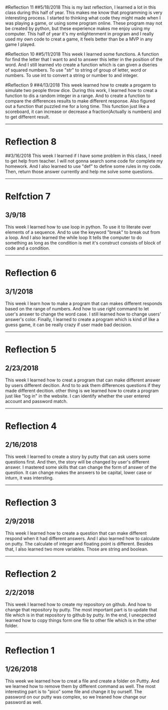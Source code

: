 #Reflection 11
##5/18/2018
This is my last reflection, I learned a lot in this class during this half of year. This makes me know that programming is very interesting process. I started to thinking what code they might made when I was playing a game, or using some program online. These program may not be created by python, but these experience makes me enjoy using my computer. This half of year it's my enlightenment in program and I really used my own code to creat a game, it feels better than be a MVP in any game I played.



#Reflection 10
##5/11/2018
This week I learned some functions. A function for find the letter that I want to and to answer this letter in the position of the word. And I still learned vto create a function which is can given a dseries of squared numbers. To use "str" to string of group of letter, word or numbers. To use int to convert a string or number to and integer.



#Reflection 9 
##4/13/2018
This week learned how to create a progarm to simulate two people throw dice. During this work, I learned how to creat a function to dis a random integer in a range. And to create a function to compare the differences results to make different response. Also figured out a function that puzzled me for a long time. This function just like a scoreboard, it can increase or decrease a fraction(Actually is numbers) and to get different result. 



---



# Reflection 8
##3/16/2018
This week I learned if I have some problem in this class, I need to get help from teacher. I will not gonna search some code for complete my homework. And I also learned to use "def" to define some rules in my code. Then, return those answer currently and help me solve some questions. 



---




# Relfction 7
## 3/9/18
This week I learned how to use loop in python. To use it to literate over elements of a sequence. And to use the keyword "break" to break out from a loop. And I also learned the while loop It tells the computer to do something as long as the condition is met it's construct consists of block of code and a condition.




---



# Reflection 6
## 3/1/2018
This week I learn how to make a program that can makes different responds based on the range of numbers. And how to use right command to let user's answer to change the word case. I still learned how to change users' answer's color. Finally, I learned to create a program which is kind of like a guess game, it can be really crazy if user made bad decision.


---



# Reflection 5
## 2/23/2018
This week I learned how to creat a program that can make different answer by users different decition. And to to ask them differences questions if they made different decition. other thing is we learned how to create a program just like "log in" in the website. I can identify whether the user entered account and password match.
  


---


# Reflection 4
## 2/16/2018
This week I learned to create a story by putty that can ask users some questions first. And then, the story will be changed by user's different answer. I mastered some skills that can change the form of answer of the question. It can change makes the answers to be capital, lower case or inturn, it was intersting.


---


# Reflection 3
## 2/9/2018
This week I learned how to create a question that can make different respond when it had different answers. And I also learned how to calculate on putty. The calculate of integer and floating point is different. Besides that, I also learned two more variables. Those are string and boolean.


---


# Reflection 2
## 2/2/2018
This week I learned how to create my repository on github. And how to change that repository by putty. The most important part is to update that file which is in that repository to github by putty. In the end, I unecpected learned how to copy things form one file to other file which is in the other folder.


---


# Reflection 1
## 1/26/2018
This week we learned how to creat a file and create a folder on Puttty. And we learned how to remove them by different command as well. The most interesting part is to "pico" some file and change it by ourself. The password on our putty was complex, so we lreaned how change our password as well. 



